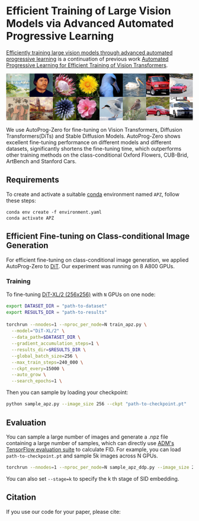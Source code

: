 # Efficient Training of Large Vision Models via Advanced Automated Progressive Learning

[Efficiently training large vision models through advanced automated progressive learning]() is a continuation of previous work [Automated Progressive Learning for Efficient Training of Vision Transformers](https://arxiv.org/pdf/2203.14509).

![post](./sample_grid.png)

We use AutoProg-Zero for fine-tuning on Vision Transformers, Diffusion Transformers(DiTs) and Stable Diffusion Models. AutoProg-Zero shows excellent fine-tuning performance on different models and different datasets, significantly shortens the fine-tuning time, which outperforms other training methods on the class-conditional Oxford Flowers, CUB-Brid, ArtBench and Stanford Cars.



## Requirements

To create and activate a suitable [conda](https://conda.io/) environment named `APZ`, follow these steps:

```
conda env create -f environment.yaml
conda activate APZ
```



## Efficient Fine-tuning on Class-conditional Image Generation
For efficient fine-tuning on class-conditional image generation, we applied AutoProg-Zero to [DiT](https://www.wpeebles.com/DiT). Our experiment was running on 8 A800 GPUs.

### Training

To fine-tuning [DiT-XL/2 (256x256)](https://dl.fbaipublicfiles.com/DiT/models/DiT-XL-2-256x256.pt)  with `N` GPUs on one node:

```sh
export DATASET_DIR = "path-to-dataset"
export RESULTS_DIR = "path-to-results"

torchrun --nnodes=1 --nproc_per_node=N train_apz.py \
  --model="DiT-XL/2" \
  --data_path=$DATASET_DIR \
  --gradient_accumulation_steps=1 \
  --results_dir=$RESULTS_DIR \
  --global_batch_size=256 \
  --max_train_steps=240_000 \
  --ckpt_every=15000 \
  --auto_grow \
  --search_epochs=1 \

```

Then you can sample by loading your checkpoint:

```bash
python sample_apz.py --image_size 256 --ckpt "path-to-checkpoint.pt"
```



## Evaluation

You can sample a large number of images and generate a .npz file containing a large number of samples, which can directly use [ADM's TensorFlow evaluation suite](https://github.com/openai/guided-diffusion/tree/main/evaluations) to calculate FID. For example, you can load `path-to-checkpoint.pt` and sample 5k images across N GPUs.

```bash
torchrun --nnodes=1 --nproc_per_node=N sample_apz_ddp.py --image_size 256 --num_classes 200 --num_fid_samples 5000 --ckpt "path-to-checkpoint.pt"
```

You can also set `--stage=k` to specify the k th stage of SID embedding.



## Citation

If you use our code for your paper, please cite:

```

```
